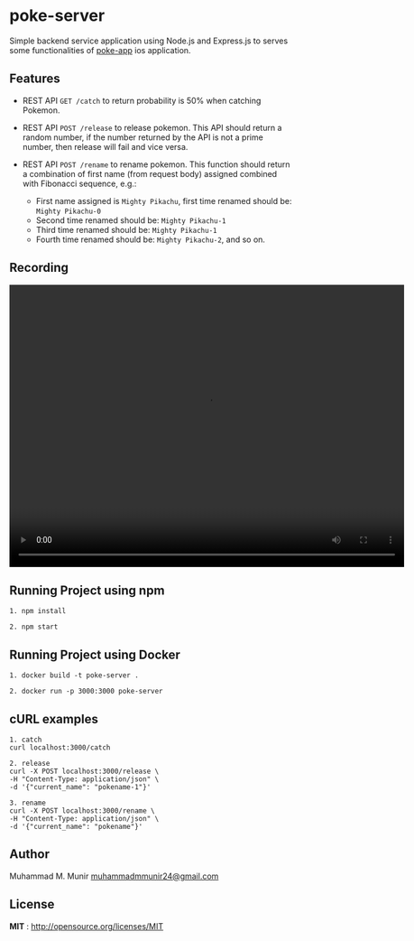 # poke-server

Simple backend service application using Node.js and Express.js to serves some functionalities of [poke-app](https://github.com/tbetmen/poke-app) ios application.

## Features

 * REST API `GET /catch` to return probability is 50% when catching Pokemon.
 * REST API `POST /release` to release pokemon. This API should return a random number, if the number returned by the API is not a prime number, then release will fail and vice versa.
 * REST API `POST /rename` to rename pokemon. This function should return a combination of first name (from request body) assigned combined with Fibonacci sequence, e.g.:
 
    * First name assigned is `Mighty Pikachu`, first time renamed should be: `Mighty Pikachu-0`
    * Second time renamed should be: `Mighty Pikachu-1`
    * Third time renamed should be: `Mighty Pikachu-1`
    * Fourth time renamed should be: `Mighty Pikachu-2`, and so on.

## Recording

<video width="700" height="500" src="https://github.com/tbetmen/poke-server/assets/40412728/e5da03bf-5e0f-45be-b80a-54912dee2e63"></video>

## Running Project using npm

    1. npm install

    2. npm start

## Running Project using Docker

    1. docker build -t poke-server .

    2. docker run -p 3000:3000 poke-server

## cURL examples

    1. catch
    curl localhost:3000/catch

    2. release
    curl -X POST localhost:3000/release \
    -H "Content-Type: application/json" \
    -d '{"current_name": "pokename-1"}'

    3. rename
    curl -X POST localhost:3000/rename \
    -H "Content-Type: application/json" \
    -d '{"current_name": "pokename"}'

## Author

Muhammad M. Munir [muhammadmmunir24@gmail.com](mailto:muhammadmmunir24@gmail.com)

## License

**MIT** : http://opensource.org/licenses/MIT